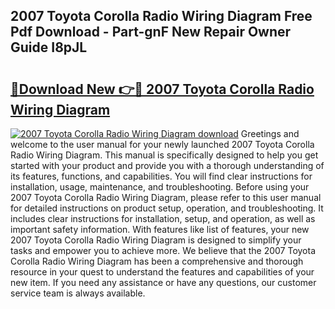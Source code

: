 ## 2007 Toyota Corolla Radio Wiring Diagram Free Pdf Download - Part-gnF New Repair Owner Guide I8pJL

# <h2><a href="http://dfl7g7.blite.top/?on=2007+Toyota+Corolla+Radio+Wiring+Diagram">🔗Download New 👉🔴 2007 Toyota Corolla Radio Wiring Diagram</a></h2>

[![2007 Toyota Corolla Radio Wiring Diagram download](https://i.imgur.com/lujVjoI.png)](http://dfl7g7.blite.top/?on=2007+Toyota+Corolla+Radio+Wiring+Diagram)
Greetings and welcome to the user manual for your newly launched 2007 Toyota Corolla Radio Wiring Diagram. This manual is specifically designed to help you get started with your product and provide you with a thorough understanding of its features, functions, and capabilities. You will find clear instructions for installation, usage, maintenance, and troubleshooting. Before using your 2007 Toyota Corolla Radio Wiring Diagram, please refer to this user manual for detailed instructions on product setup, operation, and troubleshooting. It includes clear instructions for installation, setup, and operation, as well as important safety information. With features like list of features, your new 2007 Toyota Corolla Radio Wiring Diagram is designed to simplify your tasks and empower you to achieve more. We believe that the 2007 Toyota Corolla Radio Wiring Diagram has been a comprehensive and thorough resource in your quest to understand the features and capabilities of your new item. If you need any assistance or have any questions, our customer service team is always available.
